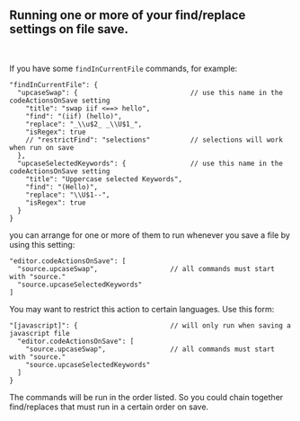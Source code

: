 <br/>  

## Running one or more of your find/replace settings on file save. 

<br/>

If you have some `findInCurrentFile` commands, for example:  

```jsonc	
"findInCurrentFile": {
  "upcaseSwap": {                            // use this name in the codeActionsOnSave setting
    "title": "swap iif <==> hello",
    "find": "(iif) (hello)",
    "replace": "_\\u$2_ _\\U$1_",
    "isRegex": true
    // "restrictFind": "selections"          // selections will work when run on save
  },
  "upcaseSelectedKeywords": {                // use this name in the codeActionsOnSave setting
    "title": "Uppercase selected Keywords",
    "find": "(Hello)",
    "replace": "\\U$1--",
    "isRegex": true
  }
}
```

you can arrange for one or more of them to run whenever you save a file by using this setting:  

```jsonc
"editor.codeActionsOnSave": [
  "source.upcaseSwap",                  // all commands must start with "source."
  "source.upcaseSelectedKeywords"   
]
```

You may want to restrict this action to certain languages.   Use this form:

```jsonc
"[javascript]": {                       // will only run when saving a javascript file
  "editor.codeActionsOnSave": [
    "source.upcaseSwap",                // all commands must start with "source."
    "source.upcaseSelectedKeywords"
  ]
}
```

The commands will be run in the order listed.  So you could chain together find/replaces that must run in a certain order on save.   

<br/>